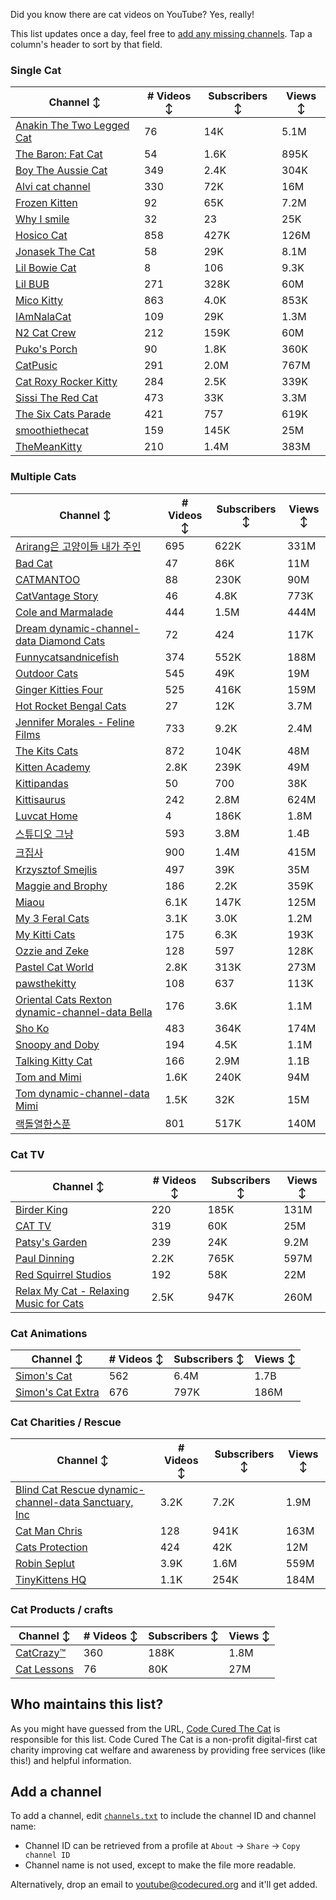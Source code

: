 Did you know there are cat videos on YouTube? Yes, really!

This list updates once a day, feel free to [add any missing channels](#add-a-channel). Tap a column's header to sort by that field.


### Single Cat

| Channel ↕ | # Videos ↕ | Subscribers ↕ | Views ↕ |
| --- | --- | --- | --- |
| [Anakin The Two Legged Cat](https://youtube.com/@anakintwolegs) | 76 | 14K | 5.1M |
| [The Baron: Fat Cat](https://youtube.com/@thebaronfatcat6603) | 54 | 1.6K | 895K |
| [Boy The Aussie Cat](https://youtube.com/@boytheaussiecat) | 349 | 2.4K | 304K |
| [Alvi cat channel](https://youtube.com/@alvicatchannel) | 330 | 72K | 16M |
| [Frozen Kitten](https://youtube.com/@frozenkitten) | 92 | 65K | 7.2M |
| [Why I smile](https://youtube.com/@whyismile) | 32 | 23 | 25K |
| [Hosico Cat](https://youtube.com/@hosico_cat) | 858 | 427K | 126M |
| [Jonasek The Cat](https://youtube.com/@jonasekthecat) | 58 | 29K | 8.1M |
| [Lil Bowie Cat](https://youtube.com/@lilbowiecat9121) | 8 | 106 | 9.3K |
| [Lil BUB](https://youtube.com/@lilbub) | 271 | 328K | 60M |
| [Mico Kitty](https://youtube.com/@micokitty) | 863 | 4.0K | 853K |
| [IAmNalaCat](https://youtube.com/@iamnalacat) | 109 | 29K | 1.3M |
| [N2 Cat Crew](https://youtube.com/@n2catcrew) | 212 | 159K | 60M |
| [Puko's Porch](https://youtube.com/@pukosporch) | 90 | 1.8K | 360K |
| [CatPusic](https://youtube.com/@catpusic) | 291 | 2.0M | 767M |
| [Cat Roxy Rocker Kitty](https://youtube.com/@rockerroxy) | 284 | 2.5K | 339K |
| [Sissi The Red Cat](https://youtube.com/@veterinarylife) | 473 | 33K | 3.3M |
| [The Six Cats Parade](https://youtube.com/@thesixcatsparade) | 421 | 757 | 619K |
| [smoothiethecat](https://youtube.com/@smoothiethecat) | 159 | 145K | 25M |
| [TheMeanKitty](https://youtube.com/@themeankitty) | 210 | 1.4M | 383M |

### Multiple Cats

| Channel ↕ | # Videos ↕ | Subscribers ↕ | Views ↕ |
| --- | --- | --- | --- |
| [Arirang은 고양이들 내가 주인](https://youtube.com/@아리랑은고양이들) | 695 | 622K | 331M |
| [Bad Cat](https://youtube.com/@badcattube) | 47 | 86K | 11M |
| [CATMANTOO](https://youtube.com/@catmantoo) | 88 | 230K | 90M |
| [CatVantage Story](https://youtube.com/@catvantagestory) | 46 | 4.8K | 773K |
| [Cole and Marmalade](https://youtube.com/@coleandmarmalade) | 444 | 1.5M | 444M |
| [Dream dynamic-channel-data Diamond Cats](https://youtube.com/@dreamdiamondcats) | 72 | 424 | 117K |
| [Funnycatsandnicefish](https://youtube.com/@funnycatsandnicefish) | 374 | 552K | 188M |
| [Outdoor Cats](https://youtube.com/@outdoorcatslife) | 545 | 49K | 19M |
| [Ginger Kitties Four](https://youtube.com/@gingerkittiesfour) | 525 | 416K | 159M |
| [Hot Rocket Bengal Cats](https://youtube.com/@hotrocketbengalcats) | 27 | 12K | 3.7M |
| [Jennifer Morales - Feline Films](https://youtube.com/@jennifermoralesfelinefilms) | 733 | 9.2K | 2.4M |
| [The Kits Cats](https://youtube.com/@drnworbskitscats) | 872 | 104K | 48M |
| [Kitten Academy](https://youtube.com/@kittenacademy) | 2.8K | 239K | 49M |
| [Kittipandas](https://youtube.com/@kittipandas) | 50 | 700 | 38K |
| [Kittisaurus](https://youtube.com/@kittisaurus) | 242 | 2.8M | 624M |
| [Luvcat Home](https://youtube.com/@claireluvcat) | 4 | 186K | 1.8M |
| [스튜디오 그냥](https://youtube.com/@studiognyang) | 593 | 3.8M | 1.4B |
| [크집사](https://youtube.com/@claire_luvcat) | 900 | 1.4M | 415M |
| [Krzysztof Smejlis](https://youtube.com/@bobonikita) | 497 | 39K | 35M |
| [Maggie and Brophy](https://youtube.com/@maggieandbrophy1327) | 186 | 2.2K | 359K |
| [Miaou](https://youtube.com/@miaou-cat) | 6.1K | 147K | 125M |
| [My 3 Feral Cats](https://youtube.com/@my3feralcats) | 3.1K | 3.0K | 1.2M |
| [My Kitti Cats](https://youtube.com/@mykitticats) | 175 | 6.3K | 193K |
| [Ozzie and Zeke](https://youtube.com/@ozzieandzeke) | 128 | 597 | 128K |
| [Pastel Cat World](https://youtube.com/@pastelcatworld) | 2.8K | 313K | 273M |
| [pawsthekitty](https://youtube.com/@pawsthekitty) | 108 | 637 | 113K |
| [Oriental Cats Rexton dynamic-channel-data Bella](https://youtube.com/@rextonorientalcat) | 176 | 3.6K | 1.1M |
| [Sho Ko](https://youtube.com/@shortyandkodi) | 483 | 364K | 174M |
| [Snoopy and Doby](https://youtube.com/@snoopyanddoby) | 194 | 4.5K | 1.1M |
| [Talking Kitty Cat](https://youtube.com/@stevecash83) | 166 | 2.9M | 1.1B |
| [Tom and Mimi](https://youtube.com/@tomandmimi) | 1.6K | 240K | 94M |
| [Tom dynamic-channel-data Mimi](https://youtube.com/@tom_and_mimi) | 1.5K | 32K | 15M |
| [랙돌열한스푼](https://youtube.com/@unboxingragdolls) | 801 | 517K | 140M |

### Cat TV

| Channel ↕ | # Videos ↕ | Subscribers ↕ | Views ↕ |
| --- | --- | --- | --- |
| [Birder King](https://youtube.com/@birderking) | 220 | 185K | 131M |
| [CAT TV](https://youtube.com/@cattvgames) | 319 | 60K | 25M |
| [Patsy's Garden](https://youtube.com/@patsysgarden) | 239 | 24K | 9.2M |
| [Paul Dinning](https://youtube.com/@pauldinningvideosforcats) | 2.2K | 765K | 597M |
| [Red Squirrel Studios](https://youtube.com/@redsquirrelstudios) | 192 | 58K | 22M |
| [Relax My Cat - Relaxing Music for Cats](https://youtube.com/@relaxmycat) | 2.5K | 947K | 260M |

### Cat Animations

| Channel ↕ | # Videos ↕ | Subscribers ↕ | Views ↕ |
| --- | --- | --- | --- |
| [Simon's Cat](https://youtube.com/@simonscat) | 562 | 6.4M | 1.7B |
| [Simon's Cat Extra](https://youtube.com/@simonscatextra) | 676 | 797K | 186M |

### Cat Charities / Rescue

| Channel ↕ | # Videos ↕ | Subscribers ↕ | Views ↕ |
| --- | --- | --- | --- |
| [Blind Cat Rescue dynamic-channel-data Sanctuary, Inc](https://youtube.com/@blindcatrescuesanctuary) | 3.2K | 7.2K | 1.9M |
| [Cat Man Chris](https://youtube.com/@catmanchrispoole) | 128 | 941K | 163M |
| [Cats Protection](https://youtube.com/@catsprotection) | 424 | 42K | 12M |
| [Robin Seplut](https://youtube.com/@robinseplut) | 3.9K | 1.6M | 559M |
| [TinyKittens HQ](https://youtube.com/@tinykittens) | 1.1K | 254K | 184M |

### Cat Products / crafts

| Channel ↕ | # Videos ↕ | Subscribers ↕ | Views ↕ |
| --- | --- | --- | --- |
| [CatCrazy™](https://youtube.com/@catcrazychannel) | 360 | 188K | 1.8M |
| [Cat Lessons](https://youtube.com/@catlessons) | 76 | 80K | 27M |


## Who maintains this list?

As you might have guessed from the URL, [Code Cured The Cat](https://codecured.org) is responsible for this list. Code Cured The Cat is a non-profit digital-first cat charity improving cat welfare and awareness by providing free services (like this!) and helpful information.

## Add a channel

To add a channel, edit [`channels.txt`](https://github.com/CodeCured/YouTubeIsForCats/blob/main/automation/channels.txt) to include the channel ID and channel name:
* Channel ID can be retrieved from a profile at `About` -> `Share` -> `Copy channel ID`
* Channel name is not used, except to make the file more readable.

Alternatively, drop an email to [youtube@codecured.org](mailto:youtube@codecured.org) and it'll get added.
